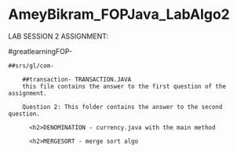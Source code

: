 # AmeyBikram_FOPJava_LabAlgo2


LAB SESSION 2 ASSIGNMENT:

#greatlearningFOP-

    ##srs/gl/com-
  
        ##transaction- TRANSACTION.JAVA 
        this file contains the answer to the first question of the assignment.

        Question 2: This folder contains the answer to the second question.
        
          <h2>DENOMINATION - currency.java with the main method
          
          <h2>MERGESORT - merge sort algo 
          
            
      

